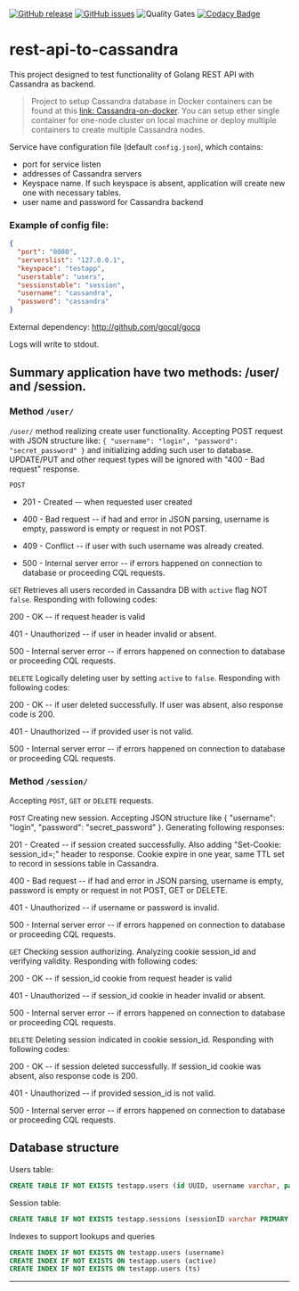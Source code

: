[![GitHub release](https://img.shields.io/github/release/OlegGorj/go-templates-collection.svg)](https://github.com/OlegGorj/go-templates-collection/releases)
[![GitHub issues](https://img.shields.io/github/issues/OlegGorj/go-templates-collection.svg)](https://github.com/OlegGorj/go-templates-collection/issues)
![Quality Gates](https://sonarcloud.io/api/project_badges/measure?project=cassandra-client&metric=alert_status)
[![Codacy Badge](https://api.codacy.com/project/badge/Grade/1818748c6ba745ce97bb43ab6dbbfd2c)](https://www.codacy.com/app/oleggorj/go-templates-collection?utm_source=github.com&amp;utm_medium=referral&amp;utm_content=OlegGorj/go-templates-collection&amp;utm_campaign=Badge_Grade)

# rest-api-to-cassandra

This project designed to test functionality of Golang REST API with Cassandra as backend.

>
> Project to setup Cassandra database in Docker containers can be found at this [link: Cassandra-on-docker](https://github.com/OlegGorj/cassandra-on-docker). You can setup ether single container for one-node cluster on local machine or deploy multiple containers to create multiple Cassandra nodes.
>

Service have configuration file (default `config.json`), which contains:

 - port for service listen
 - addresses of Cassandra servers
 - Keyspace name. If such keyspace is absent, application will create new one with necessary tables.
 - user name and password for Cassandra backend

### Example of config file:

```json
{
  "port": "8080",
  "serverslist": "127.0.0.1",
  "keyspace": "testapp",
  "userstable": "users",
  "sessionstable": "session",
  "username": "cassandra",
  "password": "cassandra"
}

```

External dependency: http://github.com/gocql/gocq

Logs will write to stdout.

## Summary application have two methods: /user/ and /session.

### Method `/user/`

`/user/` method realizing create user functionality. Accepting POST request with JSON structure like: `{ "username": "login", "password": "secret_password" }` and initializing adding such user to database. UPDATE/PUT and other request types will be ignored with "400 - Bad request" response.

`POST`
- 201 - Created -- when requested user created

- 400 - Bad request -- if had and error in JSON parsing, username is empty, password is empty or request in not POST.

- 409 - Conflict -- if user with such username was already created.

- 500 - Internal server error -- if errors happened on connection to database or proceeding CQL requests.

`GET`
Retrieves all users recorded in Cassandra DB with `active` flag NOT `false`. Responding with following codes:

200 - OK -- if request header is valid

401 - Unauthorized -- if user in header invalid or absent.

500 - Internal server error -- if errors happened on connection to database or proceeding CQL requests.

`DELETE`
Logically deleting user by setting `active` to `false`. Responding with following codes:

200 - OK -- if user deleted successfully. If user was absent, also response code is 200.

401 - Unauthorized -- if provided user is not valid.

500 - Internal server error -- if errors happened on connection to database or proceeding CQL requests.


### Method `/session/`

Accepting `POST`, `GET` or `DELETE` requests.

`POST`
Creating new session. Accepting JSON structure like { "username": "login", "password": "secret_password" }. Generating following responses:

201 - Created -- if session created successfully. Also adding "Set-Cookie: session_id=;" header to response. Cookie expire in one year, same TTL set to record in sessions table in Cassandra.

400 - Bad request -- if had and error in JSON parsing, username is empty, password is empty or request in not POST, GET or DELETE.

401 - Unauthorized -- if username or password is invalid.

500 - Internal server error -- if errors happened on connection to database or proceeding CQL requests.

`GET`
Checking session authorizing. Analyzing cookie session_id and verifying validity. Responding with following codes:

200 - OK -- if session_id cookie from request header is valid

401 - Unauthorized -- if session_id cookie in header invalid or absent.

500 - Internal server error -- if errors happened on connection to database or proceeding CQL requests.

`DELETE`
Deleting session indicated in cookie session_id. Responding with following codes:

200 - OK -- if session deleted successfully. If session_id cookie was absent, also response code is 200.

401 - Unauthorized -- if provided session_id is not valid.

500 - Internal server error -- if errors happened on connection to database or proceeding CQL requests.


## Database structure

Users table:
```sql
CREATE TABLE IF NOT EXISTS testapp.users (id UUID, username varchar, password varchar, active boolean, ts timestamp, PRIMARY KEY (id) )
```

Session table:
```sql
CREATE TABLE IF NOT EXISTS testapp.sessions (sessionID varchar PRIMARY KEY, username varchar)
```

Indexes to support lookups and queries

```sql
CREATE INDEX IF NOT EXISTS ON testapp.users (username)
CREATE INDEX IF NOT EXISTS ON testapp.users (active)
CREATE INDEX IF NOT EXISTS ON testapp.users (ts)
```

---
